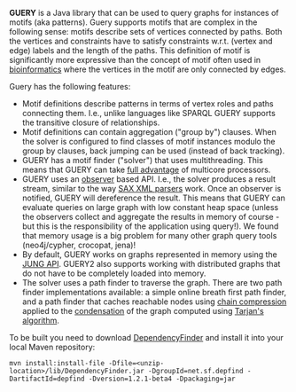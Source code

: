 **GUERY** is a Java library that can be used to query graphs for instances of motifs (aka patterns). Guery supports motifs that are complex in the following sense: motifs describe sets of vertices connected by paths. Both the vertices and constraints have to satisfy constraints w.r.t. (vertex and edge) labels and the length of the paths. This definition of motif is significantly more expressive than the concept of motif often used in [bioinformatics](http://www.sciencemag.org/content/298/5594/824.full) where the vertices in the motif are only connected by edges.

Guery has the following features:
* Motif definitions describe patterns in terms of vertex roles and paths connecting them. I.e., unlike languages like SPARQL GUERY supports the transitive closure of relationships.
* Motif definitions can contain aggregation ("group by") clauses. When the solver is configured to find classes of motif instances modulo the group by clauses, back jumping can be used (instead of back tracking).
* GUERY has a motif finder ("solver") that uses multithreading. This means that GUERY can take [full advantage](http://code.google.com/p/gueryframework/wiki/PerformanceData) of multicore processors.
* GUERY uses an [observer](http://c2.com/cgi/wiki?ObserverPattern) based API. I.e., the solver produces a result stream, similar to the way [SAX XML parsers](http://www.saxproject.org/) work. Once an observer is notified, GUERY will dereference the result. This means that GUERY can evaluate queries on large graph with low constant heap space (unless the observers collect and aggregate the results in memory of course - but this is the responsibility of the application using query!). We found that memory usage is a big problem for many other graph query tools (neo4j/cypher, crocopat, jena)!
* By default, GUERY works on graphs represented in memory using the [JUNG API](http://jung.sourceforge.net/). GUERY2 also supports working with distributed graphs that do not have to be completely loaded into memory.
* The solver uses a path finder to traverse the graph. There are two path finder implementations available: a simple online breath first path finder, and a path finder that caches reachable nodes using [chain compression](http://portal.acm.org/citation.cfm?id=99944) applied to the [condensation](http://en.wikipedia.org/wiki/Strongly_connected_component) of the graph computed using [Tarjan's algorithm](http://www.cs.ucsb.edu/~gilbert/cs240aSpr2011/slides/TarjanDFS.pdf).

To be built you need to download [DependencyFinder](http://downloads.sourceforge.net/project/depfind/DependencyFinder/1.2.1%20beta4/DependencyFinder-1.2.1-beta4.bin.zip?r=http%3A%2F%2Fsourceforge.net%2Fprojects%2Fdepfind%2Ffiles%2FDependencyFinder%2F1.2.1%2520beta4%2F&ts=1454341001&use_mirror=kent) and install it into your local Maven repository:
```
mvn install:install-file -Dfile=<unzip-location>/lib/DependencyFinder.jar -DgroupId=net.sf.depfind -DartifactId=depfind -Dversion=1.2.1-beta4 -Dpackaging=jar
```